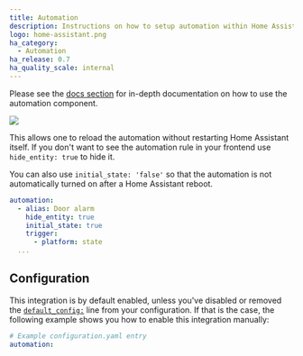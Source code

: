 ```yaml
---
title: Automation
description: Instructions on how to setup automation within Home Assistant.
logo: home-assistant.png
ha_category:
  - Automation
ha_release: 0.7
ha_quality_scale: internal
---
```


Please see the [docs section](/docs/automation/) for in-depth
documentation on how to use the automation component.

<p class='img'>
  <img src='{{site_root}}/images/screenshots/automation-switches.png' />
</p>

This allows one to reload the automation without restarting Home Assistant
itself. If you don't want to see the automation rule in your frontend use
`hide_entity: true` to hide it.

You can also use `initial_state: 'false'` so that the automation
is not automatically turned on after a Home Assistant reboot.

```yaml
automation:
  - alias: Door alarm
    hide_entity: true
    initial_state: true
    trigger:
      - platform: state
  ...
```

## Configuration

This integration is by default enabled, unless you've disabled or removed the [`default_config:`](https://www.home-assistant.io/integrations/default_config/) line from your configuration. If that is the case, the following example shows you how to enable this integration manually:

```yaml
# Example configuration.yaml entry
automation:
```
